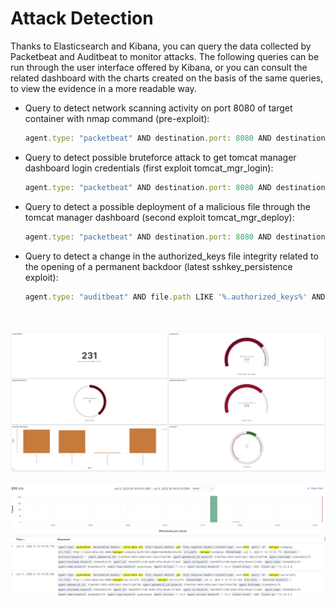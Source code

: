 # Attack Detection

Thanks to Elasticsearch and Kibana, you can query the data collected by Packetbeat and Auditbeat to monitor attacks.
The following queries can be run through the user interface offered by Kibana, or you can consult the related dashboard with the charts created on the basis of the same queries, to view the evidence in a more readable way.


- Query to detect network scanning activity on port 8080 of target container with nmap command (pre-exploit):

    ```javascript
    agent.type: "packetbeat" AND destination.port: 8080 AND destination.domain: "vulnerable-mts" AND http.request.method: "get" AND url.path LIKE '%nmap%' and NOT type: "flow" AND NOT client.ip: ("knownIP1" OR "knownIP2")
    ```

- Query to detect possible bruteforce attack to get tomcat manager dashboard login credentials (first exploit tomcat_mgr_login):

    ```javascript
    agent.type: "packetbeat" AND destination.port: 8080 AND destination.domain: "vulnerable-mts" and NOT type: "flow" AND NOT client.ip: ("knownIP1" OR "knownIP2") AND http.request.method: "get" AND url.path LIKE '%/manager/html%' ANDhttp.response.status_code: 401
    ```

- Query to detect a possible deployment of a malicious file through the tomcat manager dashboard (second exploit tomcat_mgr_deploy):

    ```javascript
    agent.type: "packetbeat" AND destination.port: 8080 AND destination.domain: "vulnerable-mts" AND http.request.method: "put" AND url.path LIKE '%/manager/deploy%' and NOT type: "flow" AND NOT client.ip: ("knownIP1" OR "knownIP2")
    ```

- Query to detect a change in the authorized_keys file integrity related to the opening of a permanent backdoor (latest sshkey_persistence exploit):

    ```javascript
    agent.type: "auditbeat" AND file.path LIKE '%.authorized_keys%' AND event.action LIKE '%updated%'
    ```

\
<br>
![](<https://github.com/enrimon15/attack-detection-elk/blob/main/images/dashboard.png>)
\
<br>
![](<https://github.com/enrimon15/attack-detection-elk/blob/main/images/query.png>)